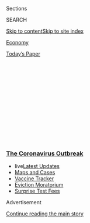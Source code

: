 <div id="app">

<div>

<div>

<div>

<div class="NYTAppHideMasthead css-1q2w90k e1suatyy0">

<div class="section css-ui9rw0 e1suatyy2">

<div class="css-eph4ug er09x8g0">

<div class="css-6n7j50">

</div>

<span class="css-1dv1kvn">Sections</span>

<div class="css-10488qs">

<span class="css-1dv1kvn">SEARCH</span>

</div>

[Skip to content](#site-content)[Skip to site
index](#site-index)

</div>

<div id="masthead-section-label" class="css-1wr3we4 eaxe0e00">

[Economy](https://www.nytimes3xbfgragh.onion/section/business/economy)

</div>

<div class="css-10698na e1huz5gh0">

</div>

</div>

<div id="masthead-bar-one" class="section hasLinks css-15hmgas e1csuq9d3">

<div class="css-uqyvli e1csuq9d0">

</div>

<div class="css-1uqjmks e1csuq9d1">

</div>

<div class="css-9e9ivx">

[](https://myaccount.nytimes3xbfgragh.onion/auth/login?response_type=cookie&client_id=vi)

</div>

<div class="css-1bvtpon e1csuq9d2">

[Today’s
Paper](https://www.nytimes3xbfgragh.onion/section/todayspaper)

</div>

</div>

</div>

</div>

<div data-aria-hidden="false">

<div id="site-content" data-role="main">

<div>

<div class="css-1aor85t" style="opacity:0.000000001;z-index:-1;visibility:hidden">

<div class="css-1hqnpie">

<div class="css-epjblv">

<span class="css-17xtcya">[Economy](/section/business/economy)</span><span class="css-x15j1o">|</span><span class="css-fwqvlz">Rise
in Unemployment Claims Signals an Economic
Reversal</span>

</div>

<div class="css-k008qs">

<div class="css-1iwv8en">

<span class="css-18z7m18"></span>

<div>

</div>

</div>

<span class="css-1n6z4y">https://nyti.ms/30KwCmZ</span>

<div class="css-1705lsu">

<div class="css-4xjgmj">

<div class="css-4skfbu" data-role="toolbar" data-aria-label="Social Media Share buttons, Save button, and Comments Panel with current comment count" data-testid="share-tools">

  - 
  - 
  - 
  - 
    
    <div class="css-6n7j50">
    
    </div>

  - 

</div>

</div>

</div>

</div>

</div>

</div>

<div class="css-13pd83m">

<div class="css-l9svim">

### [<span class="css-pa1jbp"><span class="css-1rxm0ex">The Coronavirus</span><span class="css-1rxm0ex"> Outbreak</span></span>](https://www.nytimes3xbfgragh.onion/news-event/coronavirus?name=styln-coronavirus-markets&region=TOP_BANNER&block=storyline_menu_recirc&action=click&pgtype=Article&impression_id=6ef304c0-f2a4-11ea-9fa3-9f633d681c3c&variant=undefined)

  - <span class="css-ousu42"><span class="css-12clwdu">live</span>[Latest
    Updates](https://www.nytimes3xbfgragh.onion/2020/09/09/world/covid-19-coronavirus.html?name=styln-coronavirus-markets&region=TOP_BANNER&block=storyline_menu_recirc&action=click&pgtype=Article&impression_id=6ef32bd0-f2a4-11ea-9fa3-9f633d681c3c&variant=undefined)</span>
  - <span class="css-ousu42">[Maps and
    Cases](https://www.nytimes3xbfgragh.onion/interactive/2020/us/coronavirus-us-cases.html?name=styln-coronavirus-markets&region=TOP_BANNER&block=storyline_menu_recirc&action=click&pgtype=Article&impression_id=6ef32bd1-f2a4-11ea-9fa3-9f633d681c3c&variant=undefined)</span>
  - <span class="css-ousu42">[Vaccine
    Tracker](https://www.nytimes3xbfgragh.onion/interactive/2020/science/coronavirus-vaccine-tracker.html?name=styln-coronavirus-markets&region=TOP_BANNER&block=storyline_menu_recirc&action=click&pgtype=Article&impression_id=6ef32bd2-f2a4-11ea-9fa3-9f633d681c3c&variant=undefined)</span>
  - <span class="css-ousu42">[Eviction
    Moratorium](https://www.nytimes3xbfgragh.onion/2020/09/02/your-money/eviction-moratorium-covid.html?name=styln-coronavirus-markets&region=TOP_BANNER&block=storyline_menu_recirc&action=click&pgtype=Article&impression_id=6ef32bd3-f2a4-11ea-9fa3-9f633d681c3c&variant=undefined)</span>
  - <span class="css-ousu42">[Surprise Test
    Fees](https://www.nytimes3xbfgragh.onion/2020/09/09/upshot/coronavirus-surprise-test-fees.html?name=styln-coronavirus-markets&region=TOP_BANNER&block=storyline_menu_recirc&action=click&pgtype=Article&impression_id=6ef32bd4-f2a4-11ea-9fa3-9f633d681c3c&variant=undefined)</span>

</div>

</div>

<div id="top-wrapper" class="css-1sy8kpn">

<div id="top-slug" class="css-l9onyx">

Advertisement

</div>

[Continue reading the main
story](#after-top)

<div class="ad top-wrapper" style="text-align:center;height:100%;display:block;min-height:250px">

<div id="top" class="place-ad" data-position="top" data-size-key="top">

</div>

</div>

<div id="after-top">

</div>

</div>

<div>

<div id="sponsor-wrapper" class="css-1hyfx7x">

<div id="sponsor-slug" class="css-19vbshk">

Supported by

</div>

[Continue reading the main
story](#after-sponsor)

<div id="sponsor" class="ad sponsor-wrapper" style="text-align:center;height:100%;display:block">

</div>

<div id="after-sponsor">

</div>

</div>

<div class="css-186x18t">

</div>

<div class="css-1vkm6nb ehdk2mb0">

# Rise in Unemployment Claims Signals an Economic Reversal

</div>

Job losses showed no letup as a surge in coronavirus cases forced new
business shutdowns and a $600 weekly federal benefit inched to its
expiration.

<div id="july-23-jobless" class="section interactive-content interactive-size-scoop css-174j8de" data-id="100000007252870">

<div class="css-17ih8de interactive-body" data-sourceid="100000007252870">

<div id="g-claims-box" class="ai2html">

<div id="g-claims-335" class="g-artboard" style="max-width: 335px;max-height: 450px" data-aspect-ratio="0.744" data-min-width="0" data-max-width="599">

<div style="padding: 0 0 134.3284% 0;">

</div>

![](data:image/gif;base64,R0lGODlhCgAKAIAAAB8fHwAAACH5BAEAAAAALAAAAAAKAAoAAAIIhI+py+0PYysAOw==)

<div id="g-ai0-1" class="g-main g-aiAbs" style="top:-0.2222%;left:0.0002%;width:99.7015%;">

Initial weekly unemployment claims,

both <span class="g-cstyle0">regular </span>and those under the
<span class="g-cstyle1">Pandemic Unemployment Assistance
</span>program

</div>

<div id="g-ai0-2" class="g-main g-aiAbs g-aiPointText" style="top:19.9479%;margin-top:-8.8px;left:0.0001%;width:72px;">

6
million

</div>

<div id="g-ai0-3" class="g-main g-aiAbs g-aiPointText" style="top:32.1701%;margin-top:-8.8px;left:0.0001%;width:30px;">

5

</div>

<div id="g-ai0-4" class="g-main g-aiAbs g-aiPointText" style="top:44.3924%;margin-top:-8.8px;left:0.0001%;width:30px;">

4

</div>

<div id="g-ai0-5" class="g-main g-aiAbs g-aiPointText" style="top:56.6146%;margin-top:-8.8px;left:0.0001%;width:30px;">

3

</div>

<div id="g-ai0-6" class="g-main g-aiAbs g-aiPointText" style="top:68.8368%;margin-top:-8.8px;left:0.0001%;width:30px;">

2

</div>

<div id="g-ai0-7" class="g-main g-aiAbs g-aiPointText" style="top:81.059%;margin-top:-8.8px;left:0.0001%;width:30px;">

1

</div>

<div id="g-ai0-8" class="g-main g-aiAbs g-aiPointText" style="top:93.059%;margin-top:-8.8px;left:0.0001%;width:30px;">

0

</div>

<div id="g-ai0-9" class="g-main g-aiAbs g-aiPointText" style="top:97.059%;margin-top:-8.8px;left:15.0169%;width:41px;">

’17

</div>

<div id="g-ai0-10" class="g-main g-aiAbs g-aiPointText" style="top:97.059%;margin-top:-8.8px;left:38.1761%;width:41px;">

’18

</div>

<div id="g-ai0-11" class="g-main g-aiAbs g-aiPointText" style="top:97.059%;margin-top:-8.8px;left:61.3355%;width:41px;">

’19

</div>

<div id="g-ai0-12" class="g-main g-aiAbs g-aiPointText" style="top:97.059%;margin-top:-8.8px;left:84.3905%;width:41px;">

’20

</div>

</div>

<div id="g-claims-600" class="g-artboard" style="width:600px; height:414.999999999999px;" data-aspect-ratio="1.446" data-min-width="600">

<div style="">

</div>

![](data:image/gif;base64,R0lGODlhCgAKAIAAAB8fHwAAACH5BAEAAAAALAAAAAAKAAoAAAIIhI+py+0PYysAOw==)

<div id="g-ai1-1" class="g-main g-aiAbs" style="top:0.7229%;left:0%;width:86.6667%;">

Initial weekly unemployment claims, both <span class="g-cstyle0">regular
</span>and those under the <span class="g-cstyle1">Pandemic Unemployment
Assistance
</span>program

</div>

<div id="g-ai1-2" class="g-main g-aiAbs g-aiPointText" style="top:15.3652%;margin-top:-8.8px;left:0%;width:72px;">

6
million

</div>

<div id="g-ai1-3" class="g-main g-aiAbs g-aiPointText" style="top:28.6182%;margin-top:-8.8px;left:0%;width:30px;">

5

</div>

<div id="g-ai1-4" class="g-main g-aiAbs g-aiPointText" style="top:41.8712%;margin-top:-8.8px;left:0%;width:30px;">

4

</div>

<div id="g-ai1-5" class="g-main g-aiAbs g-aiPointText" style="top:54.8833%;margin-top:-8.8px;left:0%;width:30px;">

3

</div>

<div id="g-ai1-6" class="g-main g-aiAbs g-aiPointText" style="top:68.1363%;margin-top:-8.8px;left:0%;width:30px;">

2

</div>

<div id="g-ai1-7" class="g-main g-aiAbs g-aiPointText" style="top:81.3893%;margin-top:-8.8px;left:0%;width:30px;">

1

</div>

<div id="g-ai1-8" class="g-main g-aiAbs g-aiPointText" style="top:94.6423%;margin-top:-8.8px;left:0%;width:30px;">

0

</div>

<div id="g-ai1-9" class="g-main g-aiAbs g-aiPointText" style="top:98.7387%;margin-top:-8.8px;left:14.551%;width:54px;">

2017

</div>

<div id="g-ai1-10" class="g-main g-aiAbs g-aiPointText" style="top:98.7387%;margin-top:-8.8px;left:37.9622%;width:54px;">

2018

</div>

<div id="g-ai1-11" class="g-main g-aiAbs g-aiPointText" style="top:98.7387%;margin-top:-8.8px;left:61.5401%;width:54px;">

2019

</div>

<div id="g-ai1-12" class="g-main g-aiAbs g-aiPointText" style="top:98.7387%;margin-top:-8.8px;left:84.7846%;width:54px;">

2020

</div>

</div>

</div>

</div>

Pandemic Unemployment Assistance extends eligibility to some workers who
would not otherwise be able to apply for unemployment benefits, such as
part-time and self-employed workers. Regular claims are seasonally
adjusted but P.U.A. claims are not.

Source: Labor Department

By The New York Times

</div>

<div class="css-18e8msd">

<div class="css-vp77d3 epjyd6m0">

<div class="css-hus3qt ey68jwv0" data-aria-hidden="true">

[![Patricia
Cohen](https://static01.graylady3jvrrxbe.onion/images/2018/02/16/multimedia/author-patricia-cohen/author-patricia-cohen-thumbLarge.jpg
"Patricia Cohen")](https://www.nytimes3xbfgragh.onion/by/patricia-cohen)

</div>

<div class="css-1baulvz">

By [<span class="css-1baulvz last-byline" itemprop="name">Patricia
Cohen</span>](https://www.nytimes3xbfgragh.onion/by/patricia-cohen)

</div>

</div>

  - 
    
    <div class="css-ld3wwf e16638kd2">
    
    Published July 23, 2020Updated July 30,
    2020
    
    </div>

  - 
    
    <div class="css-4xjgmj">
    
    <div class="css-pvvomx" data-role="toolbar" data-aria-label="Social Media Share buttons, Save button, and Comments Panel with current comment count" data-testid="share-tools">
    
      - 
      - 
      - 
      - 
        
        <div class="css-6n7j50">
        
        </div>
    
      - 
    
    </div>
    
    </div>

</div>

</div>

<div class="section meteredContent css-1r7ky0e" name="articleBody" itemprop="articleBody">

<div class="css-1fanzo5 StoryBodyCompanionColumn">

<div class="css-53u6y8">

New state unemployment claims increased last week for the first time in
nearly four months, disturbing evidence that the struggling economy is
backsliding at a time when coronavirus cases are on the rise.

After a flood of claims as the pandemic shut businesses early in the
spring, weekly unemployment filings fell sharply before flattening in
June. But on Thursday, the [Labor
Department](https://oui.doleta.gov/press/2020/072320.pdf) reported more
than 1.4 million new applications for state benefits last week, up from
about 1.3 million in the preceding two weeks.

Another 975,000 jobless workers filed for benefits through an emergency
federal program, also an increase. Unlike the figure for state claims,
that number is not seasonally adjusted.

Claims are rising just as a [$600-a-week federal supplement to jobless
benefits](https://www.nytimes3xbfgragh.onion/2020/07/30/business/unemployment-payments-change.html)
is set to expire and Republican infighting has kept the party from
putting forward a proposal for further aid, much less negotiating with
Democrats on a bill.

</div>

</div>

<div class="css-1fanzo5 StoryBodyCompanionColumn">

<div class="css-53u6y8">

The discouraging news from the Labor Department followed a [Census
Bureau survey](https://www.census.gov/householdpulsedata) showing that
four million fewer people were employed last week than the week before.
It was the fourth straight decline, suggesting that nearly all the job
gains since mid-May had been erased.

“At this stage, you’re seeing all the wrong elements for recovery,” said
Gregory Daco, the chief U.S. economist at Oxford Economics. “A
deteriorating health situation, a weakening labor market and a softening
path for demand.”

Mr. Daco said the rush to reopen in many states had been
counterproductive, contributing to the increasing virus caseloads,
particularly in the South and West, that are compelling businesses to
close again.

“Increasingly I fear that we’re going to see net payrolls in July will
show an actual decline” when the next monthly jobs report is released,
he added.

About 30 million people — roughly one in five American workers — are
drawing jobless benefits. Without congressional action to extend the
weekly federal supplement, the unemployed will be left with less money
to pay for food, medical care, rent and other bills. Also nearing an end
is the federal Paycheck Protection Program, which provided small
businesses with emergency loans that spared many workers from layoffs.

</div>

</div>

<div class="css-1fanzo5 StoryBodyCompanionColumn">

<div class="css-53u6y8">

The stubbornly high rate of new unemployment claims “suggests that the
nature of the downturn has changed from early on,” said Ernie Tedeschi,
a policy economist at the equity research firm Evercore ISI. In addition
to reflecting renewed shutdowns, he said, the setbacks on the job front
may indicate something more
fundamental.

<div id="NYT_MAIN_CONTENT_1_REGION" class="css-9tf9ac">

<div>

<div id="styln-covid-updates-markets" class="section interactive-content interactive-size-medium css-1ftcdic">

<div class="css-17ih8de interactive-body">

<div id="styln-briefing-block">

<div class="briefing-block-header-section">

# [Latest Updates: The Coronavirus Outbreak and the Economy](https://www.nytimes3xbfgragh.onion/live/2020/09/09/business/stock-market-today-coronavirus?action=click&pgtype=Article&state=default&region=MAIN_CONTENT_1&context=storylines_live_updates)

</div>

<div class="briefing-block-lb-items">

<div class="briefing-block-update-time active">

[54m
ago](https://www.nytimes3xbfgragh.onion/live/2020/09/09/business/stock-market-today-coronavirus?action=click&pgtype=Article&state=default&region=MAIN_CONTENT_1&context=storylines_live_updates#amazon-announces-another-hiring-spree)

</div>

<div>

[Amazon announces another hiring
spree.](https://www.nytimes3xbfgragh.onion/live/2020/09/09/business/stock-market-today-coronavirus?action=click&pgtype=Article&state=default&region=MAIN_CONTENT_1&context=storylines_live_updates#amazon-announces-another-hiring-spree)

</div>

<div class="briefing-block-update-time active">

[3h
ago](https://www.nytimes3xbfgragh.onion/live/2020/09/09/business/stock-market-today-coronavirus?action=click&pgtype=Article&state=default&region=MAIN_CONTENT_1&context=storylines_live_updates#why-a-licensing-expert-and-a-mall-operator-bought-brooks-brothers-forever-21-and-others)

</div>

<div>

[Why a licensing expert and a mall operator bought Brooks Brothers,
Forever 21 and
others.](https://www.nytimes3xbfgragh.onion/live/2020/09/09/business/stock-market-today-coronavirus?action=click&pgtype=Article&state=default&region=MAIN_CONTENT_1&context=storylines_live_updates#why-a-licensing-expert-and-a-mall-operator-bought-brooks-brothers-forever-21-and-others)

</div>

<div class="briefing-block-update-time active">

[3h
ago](https://www.nytimes3xbfgragh.onion/live/2020/09/09/business/stock-market-today-coronavirus?action=click&pgtype=Article&state=default&region=MAIN_CONTENT_1&context=storylines_live_updates#lvmh-says-it-is-pulling-out-of-its-16-billion-takeover-of-tiffany)

</div>

<div>

[LVMH says it is pulling out of its $16 billion takeover of
Tiffany.](https://www.nytimes3xbfgragh.onion/live/2020/09/09/business/stock-market-today-coronavirus?action=click&pgtype=Article&state=default&region=MAIN_CONTENT_1&context=storylines_live_updates#lvmh-says-it-is-pulling-out-of-its-16-billion-takeover-of-tiffany)

</div>

</div>

<div class="briefing-block-footer">

<div class="briefing-block-footer-meta">

[See more
updates](https://www.nytimes3xbfgragh.onion/live/2020/09/09/business/stock-market-today-coronavirus?action=click&pgtype=Article&state=default&region=MAIN_CONTENT_1&context=storylines_live_updates)

</div>

<div class="briefing-block-briefinglinks">

<span>More live coverage:</span>
[Global](https://www.nytimes3xbfgragh.onion/2020/09/09/world/covid-19-coronavirus.html?action=click&pgtype=Article&state=default&region=MAIN_CONTENT_1&context=storylines_live_updates)

</div>

</div>

</div>

</div>

</div>

</div>

</div>

“It might be that businesses are running through their first line of
credit,” he said, “and now they’re facing the music of an economy that
has recovered a little bit but not nearly enough.”

In that case, temporary business closings and layoffs would increasingly
turn into permanent
ones.

</div>

</div>

<div class="css-a7yk8a e73j0it0">

<div class="css-1xdhyk6 erfvjey0">

<span class="css-1ly73wi e1tej78p0">Image</span>

<div class="css-zjzyr8">

<div data-testid="lazyimage-container" style="height:257.77777777777777px">

</div>

</div>

</div>

<span class="css-16f3y1r e13ogyst0" data-aria-hidden="true">Indoor
dining was prohibited this week at the food court of a shopping center
in
Miami.</span><span class="css-cnj6d5 e1z0qqy90" itemprop="copyrightHolder"><span class="css-1ly73wi e1tej78p0">Credit...</span><span>Saul
Martinez for The New York
Times</span></span>

<div class="css-1xdhyk6 erfvjey0">

<span class="css-1ly73wi e1tej78p0">Image</span>

<div class="css-zjzyr8">

<div data-testid="lazyimage-container" style="height:257.77777777777777px">

</div>

</div>

</div>

<span class="css-16f3y1r e13ogyst0" data-aria-hidden="true">Waiting for
help with claims this month at an unemployment office in Midwest City,
Okla.</span><span class="css-cnj6d5 e1z0qqy90" itemprop="copyrightHolder"><span class="css-1ly73wi e1tej78p0">Credit...</span><span>Sue
Ogrocki/Associated Press</span></span>

</div>

<div class="css-1fanzo5 StoryBodyCompanionColumn">

<div class="css-53u6y8">

On Thursday, the owner of Ann Taylor and Lane Bryant became the latest
of a string of large retailers to [file for
bankruptcy](https://www.nytimes3xbfgragh.onion/2020/07/23/business/ascena-bankruptcy-ann-taylor-lane-bryant.html).
It announced that 1,600 of its 2,800 stores around the country would be
shut.

Wieden+Kennedy, an ad agency that has worked with clients like
McDonald’s, Ford and Procter & Gamble, said this week that it had laid
off 11 percent of its work force after paring expenses and cutting
executives’ pay.

“We negotiated this as long as we could, but W+K and Covid-19 have
reached an impasse,” the company said in a statement. “How long this
will last seems to be anybody’s guess, so we have had to make some hard
choices.”

During the worst of the last recession, weekly unemployment insurance
applications never exceeded 700,000. Since mid-March, new state claims
have yet to fall below a million. States have been whittling away at a
backlog of filings, but delays in some places persist.

</div>

</div>

<div class="css-1fanzo5 StoryBodyCompanionColumn">

<div class="css-53u6y8">

Behnaz Mansouri, an attorney at the Unemployment Law Project in
Washington State, said her office was still averaging 200 phone calls a
week from people who had received no benefits after waiting months, or
who had inexplicably had them cut off.

Recently there has been slow progress, she said. A number of people who
appealed a decision in March, April and May are beginning to be called
in for hearings. Workers who have waited the longest, Ms. Mansouri said,
are often those who have disabilities or don’t speak English well.

In Oklahoma, hundreds of frustrated workers [camped out
overnight](https://www.washingtonpost.com/national/a-very-dark-feeling-hundreds-camp-out-in-oklahoma-unemployment-lines/2020/07/20/44d59cb6-c77a-11ea-a99f-3bbdffb1af38_story.html)
hoping to sort out delays with their unemployment claims at one of the
large-scale processing sessions that officials were holding around the
state. And in Texas, applicants have taken to the state’s [Workforce
Commission page on
Facebook](https://www.facebookcorewwwi.onion/texasworkforcecommission/)
to complain of having been unable to reach the agency despite calling
hundreds of times.

Daniella Knight said her husband, Nicholas, applied for unemployment
benefits in Virginia when he was laid off in June from his job as a
litigation data analyst, and “we have not gotten one dollar.”

</div>

</div>

<div class="css-79elbk" data-testid="photoviewer-wrapper">

<div class="css-z3e15g" data-testid="photoviewer-wrapper-hidden">

</div>

<div class="css-1a48zt4 ehw59r15" data-testid="photoviewer-children">

![<span class="css-16f3y1r e13ogyst0" data-aria-hidden="true">Daniella
Knight and her husband “were already barely making it” financially
before the pandemic, she said. Her husband lost his job and has yet to
see an unemployment
check.</span><span class="css-cnj6d5 e1z0qqy90" itemprop="copyrightHolder"><span class="css-1ly73wi e1tej78p0">Credit...</span><span>Michael
A. McCoy for The New York
Times</span></span>](https://static01.graylady3jvrrxbe.onion/images/2020/07/23/business/23virus-jobless-3/merlin_174848520_ef9b6038-0b5a-4ee2-ab74-62a0cd2c04bb-articleLarge.jpg?quality=75&auto=webp&disable=upscale)

</div>

</div>

<div class="css-1fanzo5 StoryBodyCompanionColumn">

<div class="css-53u6y8">

Even before this setback, “we were already barely making it,” said Ms.
Knight, who lives in Alexandria. She had been working part time at a
property-management company during the day while her husband took care
of their three children — 3, 5 and 9 years old. During his 4
p.m.-to-midnight shift, she took over the household duties. After
kissing the children good night, she worked at her second job, as a
pediatric sleep consultant.

Ms. Knight called it “tag-team parenting.” But she put up with the
exhaustion and stress so they could save enough to stop renting and buy
a house with more than one bathroom.

</div>

</div>

<div class="css-1fanzo5 StoryBodyCompanionColumn">

<div class="css-53u6y8">

The coronavirus pandemic added full-time home-schooling to their load.
She stopped going to the small property-management office during the day
to avoid contagion, instead driving there at night when it was less
crowded or empty.

“Mom and Dad were at the end of our ropes, beyond exhausted,” she said.
“I started to have panic attacks.”

Her husband recently found another job, working for the government, but
has to wait at least six to eight weeks for his security
clearance.

</div>

</div>

<div class="css-79elbk" data-testid="photoviewer-wrapper">

<div class="css-z3e15g" data-testid="photoviewer-wrapper-hidden">

</div>

<div class="css-1a48zt4 ehw59r15" data-testid="photoviewer-children">

<div class="css-1xdhyk6 erfvjey0">

<span class="css-1ly73wi e1tej78p0">Image</span>

<div class="css-zjzyr8">

<div data-testid="lazyimage-container" style="height:239.73333333333338px">

</div>

</div>

</div>

<span class="css-16f3y1r e13ogyst0" data-aria-hidden="true">The Knight
family at home in Alexandria, Va. The coronavirus outbreak added
full-time home-schooling to their work
load.</span><span class="css-cnj6d5 e1z0qqy90" itemprop="copyrightHolder"><span class="css-1ly73wi e1tej78p0">Credit...</span><span>Michael
A. McCoy for The New York Times</span></span>

</div>

</div>

<div class="css-1fanzo5 StoryBodyCompanionColumn">

<div class="css-53u6y8">

“We still have to pay our bills, our utilities, our rent, everything,”
Ms. Knight said. The monthly cost of their health care alone is $1,600,
which they had to tap their savings to pay. They are hoping the
unemployment benefits come through soon. **** “We can’t get by with
another two months without that,” she said.

The pain of job losses can be found in every corner of the country, but
Black men have had particular difficulties, said [Peter Q.
Blair](https://www.gse.harvard.edu/faculty/peter-blair), a co-director
of the Project on Workforce at the Harvard Graduate School of Education.

The government’s [June jobs
report](https://www.bls.gov/news.release/empsit.t02.htm) showed that
while unemployment for every other group declined from May, the rate for
African-American males over 20 rose to 15.8 percent from 15.3 percent.

</div>

</div>

<div class="css-1fanzo5 StoryBodyCompanionColumn">

<div class="css-53u6y8">

“It’s important that we look at the way in which this crisis is having a
disparate effect on the African-American community, particularly Black
men,” he said.

And while the overall jobless rate dipped in June to 11.1 percent from a
peak of 14.7 percent in April, troubling weaknesses are growing more
prominent.

“The increased joblessness will certainly hinder the economic recovery,
especially if the Congress fails to extend the supplemental benefits
that were part of the CARES Act,” said Carl Tannenbaum, chief economist
at Northern Trust.

Passed at the end of the March, the legislation created a temporary
federal jobless program, Pandemic Unemployment Assistance, to cover
freelancers, part-time workers and others who do not qualify for regular
state jobless aid. It extended jobless benefits for an extra 13 weeks
for state recipients who exhausted their aid allotment. And it helped
jobless workers survive the cash crunch by approving a weekly $600
benefit — a supplement that essentially expires on Saturday.

That extra money “provided critical support over the last several
months,” said Rubeela Farooqi, chief U.S. economist at High Frequency
Economics. Such support — even at a reduced level — “is going to be
increasingly important going forward,” she said.

Ben Casselman and Tiffany Hsu contributed reporting.

</div>

</div>

<div>

</div>

</div>

<div>

</div>

<div>

</div>

<div>

</div>

<div>

<div id="bottom-wrapper" class="css-1ede5it">

<div id="bottom-slug" class="css-l9onyx">

Advertisement

</div>

[Continue reading the main
story](#after-bottom)

<div id="bottom" class="ad bottom-wrapper" style="text-align:center;height:100%;display:block;min-height:90px">

</div>

<div id="after-bottom">

</div>

</div>

</div>

</div>

</div>

## Site Index

<div>

</div>

## Site Information Navigation

  - [© <span>2020</span> <span>The New York Times
    Company</span>](https://help.nytimes3xbfgragh.onion/hc/en-us/articles/115014792127-Copyright-notice)

<!-- end list -->

  - [NYTCo](https://www.nytco.com/)
  - [Contact
    Us](https://help.nytimes3xbfgragh.onion/hc/en-us/articles/115015385887-Contact-Us)
  - [Work with us](https://www.nytco.com/careers/)
  - [Advertise](https://nytmediakit.com/)
  - [T Brand Studio](http://www.tbrandstudio.com/)
  - [Your Ad
    Choices](https://www.nytimes3xbfgragh.onion/privacy/cookie-policy#how-do-i-manage-trackers)
  - [Privacy](https://www.nytimes3xbfgragh.onion/privacy)
  - [Terms of
    Service](https://help.nytimes3xbfgragh.onion/hc/en-us/articles/115014893428-Terms-of-service)
  - [Terms of
    Sale](https://help.nytimes3xbfgragh.onion/hc/en-us/articles/115014893968-Terms-of-sale)
  - [Site
    Map](https://spiderbites.nytimes3xbfgragh.onion)
  - [Help](https://help.nytimes3xbfgragh.onion/hc/en-us)
  - [Subscriptions](https://www.nytimes3xbfgragh.onion/subscription?campaignId=37WXW)

</div>

</div>

</div>

</div>
